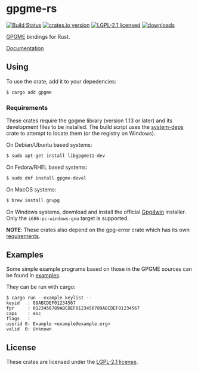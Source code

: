 # gpgme-rs

[![Build Status][build]][ci]
[![crates.io version][version]][crate]
[![LGPL-2.1 licensed][license]](./COPYING)
[![downloads][downloads]][crate]

[GPGME][upstream] bindings for Rust.

[Documentation][docs]

## Using

To use the crate, add it to your depedencies:
```sh
$ cargo add gpgme
```

### Requirements
These crates require the gpgme library (version 1.13 or later) and its development files to be
installed. The build script uses the [system-deps] crate to attempt to locate
them (or the registry on Windows).

On Debian/Ubuntu based systems:
```sh
$ sudo apt-get install libgpgme11-dev
```

On Fedora/RHEL based systems:
```sh
$ sudo dnf install gpgme-devel
```

On MacOS systems:
```sh
$ brew install gnupg
```

On Windows systems, download and install the official [Gpg4win] installer. Only
the `i686-pc-windows-gnu` target is supported.

**NOTE**: These crates also depend on the gpg-error crate which has its own
[requirements](https://github.com/gpg-rs/libgpg-error).

## Examples
Some simple example programs based on those in the GPGME sources can be found
in [examples](./examples).

They can be run with cargo:
```shell
$ cargo run --example keylist --
keyid   : 89ABCDEF01234567
fpr     : 0123456789ABCDEF0123456789ABCDEF01234567
caps    : esc
flags   :
userid 0: Example <example@example.org>
valid  0: Unknown
```
## License
These crates are licensed under the [LGPL-2.1 license](./COPYING).

[crate]: https://crates.io/crates/gpgme
[ci]: https://github.com/gpg-rs/gpgme/actions?query=branch%3Amaster
[build]: https://img.shields.io/github/workflow/status/gpg-rs/gpgme/Continuous%20Integration?style=flat-square
[version]: https://img.shields.io/crates/v/gpgme?style=flat-square
[license]: https://img.shields.io/crates/l/gpgme?style=flat-square
[downloads]: https://img.shields.io/crates/d/gpgme?style=flat-square

[upstream]: https://www.gnupg.org/\(it\)/related_software/gpgme/index.html
[docs]: https://docs.rs/gpgme
[system-deps]: https://crates.io/crates/system-deps
[Gpg4win]: https://www.gpg4win.org/
